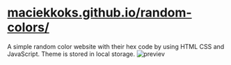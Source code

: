 # [maciekkoks.github.io/random-colors/](https://maciekkoks.github.io/random-colors/)
A simple random color website with their hex code by using HTML CSS and JavaScript.
Theme is stored in local storage.
![previev](https://raw.githubusercontent.com/maciekkoks/random-colors/main/img/previev.png)
